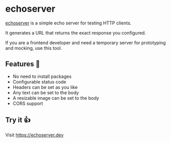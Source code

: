 # echoserver

[echoserver](https://echoserver.dev) is a simple echo server for testing HTTP clients.

It generates a URL that returns the exact response you configured.

If you are a frontend developer and need a temporary server for prototyping and mocking, use this tool.

## Features 🎉

- No need to install packages
- Configurable status code
- Headers can be set as you like
- Any text can be set to the body
- A resizable image can be set to the body
- CORS support

## Try it 👍

Visit <https://echoserver.dev>
